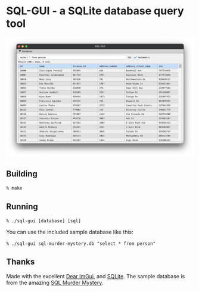 # SQL-GUI - a SQLite database query tool

![screenshot](screenshot.png)

## Building

	% make

## Running

	% ./sql-gui [database] [sql]

You can use the included sample database like this:

	% ./sql-gui sql-murder-mystery.db "select * from person"

## Thanks

Made with the excellent [Dear ImGui](https://github.com/ocornut/imgui), and [SQLite](https://www.sqlite.org/). The sample database is from the amazing [SQL Murder Mystery](https://github.com/NUKnightLab/sql-mysteries).


